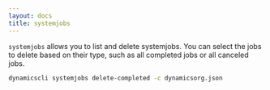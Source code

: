```yaml
---
layout: docs
title: systemjobs
---
```


`systemjobs` allows you to list and delete systemjobs. You can select the jobs to delete based on their type, such as all completed jobs or all canceled jobs.

```sh
dynamicscli systemjobs delete-completed -c dynamicsorg.json
```
